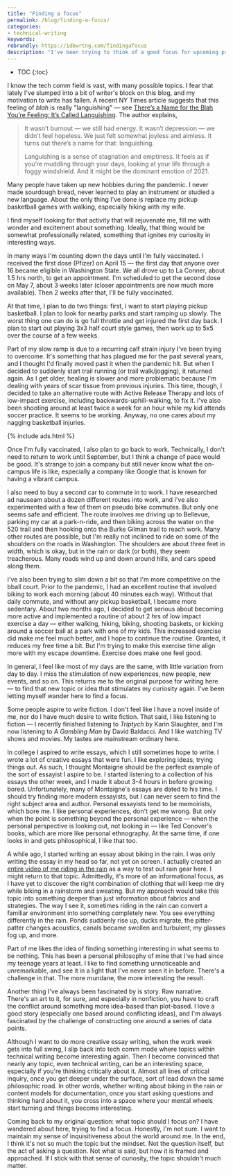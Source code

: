 ```yaml
---
title: "Finding a focus"
permalink: /blog/finding-a-focus/
categories:
- technical-writing
keywords:
rebrandly: https://idbwrtng.com/findingafocus
description: "I've been trying to think of a good focus for upcoming presentations and my blog lately, but I'm unsure about topics. I've focused on many topics in the past: trends, API documentation, docs-as-code tools, and before this, other areas such as blogging, podcasting, quick reference guides, value arguments, visuals, user-centered docs, and more. Ideally, I'd like to turn over a new leaf with some engaging topic that I've never explored before, but I'm not sure what that would be."
---
```


* TOC
{:toc}

I know the tech comm field is vast, with many possible topics. I fear that lately I've slumped into a bit of writer's block on this blog, and my motivation to write has fallen. A recent NY Times article suggests that this feeling of *blah* is really "languishing" &mdash; see [There’s a Name for the Blah You’re Feeling: It’s Called Languishing](https://www.nytimes.com/2021/04/19/well/mind/covid-mental-health-languishing.html). The author explains,

> It wasn’t burnout — we still had energy. It wasn’t depression — we didn’t feel hopeless. We just felt somewhat joyless and aimless. It turns out there’s a name for that: languishing.
>
> Languishing is a sense of stagnation and emptiness. It feels as if you’re muddling through your days, looking at your life through a foggy windshield. And it might be the dominant emotion of 2021.

Many people have taken up new hobbies during the pandemic. I never made sourdough bread, never learned to play an instrument or studied a new language. About the only thing I've done is replace my pickup basketball games with walking, especially hiking with my wife.

I find myself looking for that activity that will rejuvenate me, fill me with wonder and excitement about something. Ideally, that thing would be somewhat professionally related, something that ignites my curiosity in interesting ways.

In many ways I'm counting down the days until I'm fully vaccinated. I received the first dose (Pfizer) on April 15 &mdash; the first day that anyone over 16 became eligible in Washington State. We all drove up to La Conner, about 1.5 hrs north, to get an appointment. I'm scheduled to get the second dose on May 7, about 3 weeks later (closer appointments are now much more available). Then 2 weeks after that, I'll be fully vaccinated.

At that time, I plan to do two things: first, I want to start playing pickup basketball. I plan to look for nearby parks and start ramping up slowly. The worst thing one can do is go full throttle and get injured  the first day back. I plan to start out playing 3x3 half court style games, then work up to 5x5 over the course of a few weeks.

Part of my slow ramp is due to a recurring calf strain injury I've been trying to overcome. It's something that has plagued me for the past several years, and I thought I'd finally moved past it when the pandemic hit. But when I decided to suddenly start trail running (or trail walk/jogging), it returned again. As I get older, healing is slower and more problematic because I'm dealing with years of scar tissue from previous injuries. This time, though, I decided to take an alternative route   with Active Release Therapy and lots of low-impact exercise, including backwards-uphill-walking, to fix it. I've also been shooting around at least twice a week for an hour while my kid attends soccer practice. It seems to be working. Anyway, no one cares about my nagging basketball injuries.

{% include ads.html %}

Once I'm fully vaccinated, I also plan to go back to work. Technically, I don't need to return to work until September, but I think a change of pace would be good. It's strange to join a company but still never know what the on-campus life is like, especially a company like Google that is known for having a vibrant campus.

I also need to buy a second car to commute in to work. I have researched ad nauseam about a dozen different routes into work, and I've also experimented with a few of them on pseudo bike commutes. But only one seems safe and efficient. The route involves me driving up to Bellevue, parking my car at a park-n-ride, and then biking across the water on the 520 trail and then hooking onto the Burke Gilman trail to reach work. Many other routes are possible, but I'm really not inclined to ride on some of the shoulders on the roads in Washington. The shoulders are about three feet in width, which is okay, but in the rain or dark (or both), they seem treacherous. Many roads wind up and down around hills, and cars speed along them.

I've also been trying to slim down a bit so that I'm more competitive on the bball court. Prior to the pandemic, I had an excellent routine that involved biking to work each morning (about 40 minutes each way). Without that daily commute, and without any pickup basketball, I became more sedentary. About two months ago, I decided to get serious about becoming more active and implemented a routine of about 2 hrs of low impact exercise a day &mdash; either walking, hiking, biking, shooting baskets, or kicking around a soccer ball at a park with one of my kids. This increased exercise did make me feel much better, and I hope to continue the routine. Granted, it reduces my free time a bit. But I'm trying to make this exercise time align more with my escape downtime. Exercise does make one feel good.

In general, I feel like most of my days are the same, with little variation from day to day. I miss the stimulation of new experiences, new people, new events, and so on. This returns me to the original purpose for writing here &mdash; to find that new topic or idea that stimulates my curiosity again. I've been letting myself wander here to find a focus.

Some people aspire to write fiction. I don't feel like I have a novel inside of me, nor do I have much desire to write fiction. That said, I like listening to fiction &mdash; I recently finished listening to *Triptych* by Karin Slaughter, and I'm now listening to *A Gambling Man* by David Baldacci. And I like watching TV shows and movies. My tastes are mainstream ordinary here.

In college I aspired to write essays, which I still sometimes hope to write. I wrote a lot of creative essays that were fun. I like exploring ideas, trying things out. As such, I thought Montaigne should be the perfect example of the sort of essayist I aspire to be. I started listening to a collection of his essays the other week, and I made it about 3-4 hours in before growing bored. Unfortunately, many of Montaigne's essays are dated to his time. I should try finding more modern essayists, but I can never seem to find the right subject area and author. Personal essayists tend to be memoirists, which bore me. I like personal experiences, don't get me wrong. But only when the point is something beyond the personal experience &mdash; when the personal perspective is looking out, not looking in &mdash; like Ted Conover's books, which are more like personal ethnography. At the same time, if one looks in and gets philosophical, I like that too.

A while ago, I started writing an essay about biking in the rain. I was only writing the essay in my head so far, not yet on screen. I actually created an [entire video of me riding in the rain](https://www.youtube.com/watch?v=uSNQrPAd-bg&t=1s) as a way to test out rain gear here. I might return to that topic. Admittedly, it's more of an informational focus, as I have yet to discover the right combination of clothing that will keep me dry while biking in a rainstorm and sweating. But my approach would take this topic into something deeper than just information about fabrics and strategies. The way I see it, sometimes riding in the rain can convert a familiar environment into something completely new. You see everything differently in the rain. Ponds suddenly rise up, ducks migrate, the pitter-patter changes acoustics, canals became swollen and turbulent, my glasses fog up, and more.

Part of me likes the idea of finding something interesting in what seems to be nothing. This has been a personal philosophy of mine that I've had since my teenage years at least. I like to find something unnoticeable and unremarkable, and see it in a light that I've never seen it in before. There's a challenge in that. The more mundane, the more interesting the result.

Another thing I've always been fascinated by is story. Raw narrative. There's an art to it, for sure, and especially in nonfiction, you have to craft the conflict around something more idea-based than plot-based. I love a good story (especially one based around conflicting ideas), and I'm always fascinated by the challenge of constructing one around a series of data points.

Although I want to do more creative essay writing, when the work week gets into full swing, I slip back into tech comm mode where topics within technical writing become interesting again. Then I become convinced that nearly any topic, even technical writing, can be an interesting space, especially if you're thinking critically about it. Almost all lines of critical inquiry, once you get deeper under the surface, sort of lead down the same philosophic road. In other words, whether writing about biking in the rain or content models for documentation, once you start asking questions and thinking hard about it, you cross into a space where your mental wheels start turning and things become interesting.

Coming back to my original question: what topic should I focus on? I have wandered about here, trying to find a focus. Honestly, I'm not sure. I want to maintain my sense of inquisitiveness about the world around me. In the end, I think it's not so much the topic but the mindset. Not the question itself, but the act of asking a question. Not what is said, but how it is framed and approached. If I stick with that sense of curiosity, the topic shouldn't much matter.
